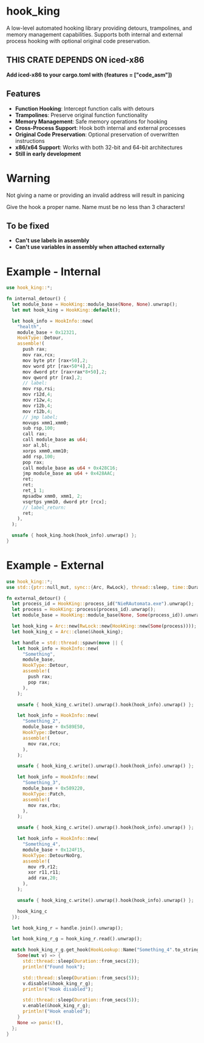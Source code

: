 # hook_king

A low-level automated hooking library providing detours, trampolines, and memory management capabilities. Supports both internal and external process hooking with optional original code preservation.

## **THIS CRATE DEPENDS ON iced-x86**
  **Add iced-x86 to your cargo.toml with (features = ["code_asm"])**

## Features

- **Function Hooking**: Intercept function calls with detours
- **Trampolines**: Preserve original function functionality
- **Memory Management**: Safe memory operations for hooking
- **Cross-Process Support**: Hook both internal and external processes
- **Original Code Preservation**: Optional preservation of overwritten instructions
- **x86/x64 Support**: Works with both 32-bit and 64-bit architectures
- **Still in early development**


 # Warning

 Not giving a name or providing an invalid address will result in panicing

 Give the hook a proper name. Name must be no less than 3 characters!

## To be fixed
- **Can't use labels in assembly**
- **Can't use variables in assembly when attached externally**

 # Example - Internal

 ```rust
 use hook_king::*;

 fn internal_detour() {
   let module_base = HookKing::module_base(None, None).unwrap();
   let mut hook_king = HookKing::default();

   let hook_info = HookInfo::new(
     "health",
     module_base + 0x12321,
     HookType::Detour,
     assemble!(
       push rax;
       mov rax,rcx;
       mov byte ptr [rax+50],2;
       mov word ptr [rax+50*4],2;
       mov dword ptr [rax+rax*8+50],2;
       mov qword ptr [rax],2;
       // label:
       mov rsp,rsi;
       mov r12d,4;
       mov r12w,4;
       mov r12b,4;
       mov r12b,4;
       // jmp label;
       movups xmm1,xmm0;
       sub rsp,100;
       call rax;
       call module_base as u64;
       xor al,bl;
       xorps xmm0,xmm10;
       add rsp,100;
       pop rax;
       call module_base as u64 + 0x428C16;
       jmp module_base as u64 + 0x428AAC;
       ret;
       ret;
       ret_1 1;
       mpsadbw xmm0, xmm1, 2;
       vsqrtps ymm10, dword ptr [rcx];
       // label_return:
       ret;
     ),
   );

   unsafe { hook_king.hook(hook_info).unwrap() };
 }
 ```

 # Example - External

 ```rust
 use hook_king::*;
 use std::{ptr::null_mut, sync::{Arc, RwLock}, thread::sleep, time::Duration};

 fn external_detour() {
   let process_id = HookKing::process_id("NieRAutomata.exe").unwrap();
   let process = HookKing::process(process_id).unwrap();
   let module_base = HookKing::module_base(None, Some(process_id)).unwrap();

   let hook_king = Arc::new(RwLock::new(HookKing::new(Some(process))));
   let hook_king_c = Arc::clone(&hook_king);

   let handle = std::thread::spawn(move || {
     let hook_info = HookInfo::new(
       "Something",
       module_base,
       HookType::Detour,
       assemble!(
         push rax;
         pop rax;
       ),
     );

     unsafe { hook_king_c.write().unwrap().hook(hook_info).unwrap() };

     let hook_info = HookInfo::new(
       "Something_2",
       module_base + 0x589E50,
       HookType::Detour,
       assemble!(
         mov rax,rcx;
       ),
     );

     unsafe { hook_king_c.write().unwrap().hook(hook_info).unwrap() };

     let hook_info = HookInfo::new(
       "Something_3",
       module_base + 0x589220,
       HookType::Patch,
       assemble!(
         mov rax,rbx;
       ),
     );

     unsafe { hook_king_c.write().unwrap().hook(hook_info).unwrap() };

     let hook_info = HookInfo::new(
       "Something_4",
       module_base + 0x124F15,
       HookType::DetourNoOrg,
       assemble!(
         mov r9,r12;
         xor r11,r11;
         add rax,20;
       ),
     );

     unsafe { hook_king_c.write().unwrap().hook(hook_info).unwrap() };

     hook_king_c
   });

   let hook_king_r = handle.join().unwrap();

   let hook_king_r_g = hook_king_r.read().unwrap();

   match hook_king_r_g.get_hook(HookLookup::Name("Something_4".to_string())) {
     Some(mut v) => {
       std::thread::sleep(Duration::from_secs(2));
       println!("Found hook");

       std::thread::sleep(Duration::from_secs(5));
       v.disable(&hook_king_r_g);
       println!("Hook disabled");

       std::thread::sleep(Duration::from_secs(5));
       v.enable(&hook_king_r_g);
       println!("Hook enabled");
     }
     None => panic!(),
   };
 }
 ```
